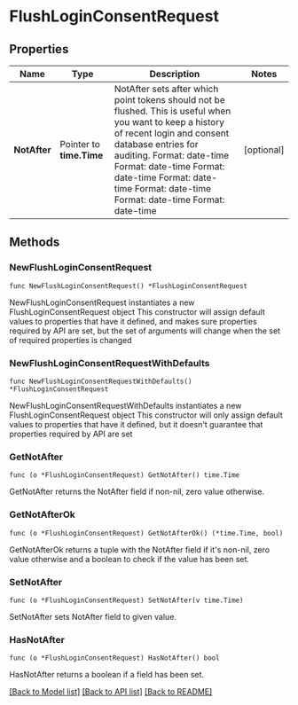 # FlushLoginConsentRequest

## Properties

Name | Type | Description | Notes
------------ | ------------- | ------------- | -------------
**NotAfter** | Pointer to **time.Time** | NotAfter sets after which point tokens should not be flushed. This is useful when you want to keep a history of recent login and consent database entries for auditing. Format: date-time Format: date-time Format: date-time Format: date-time Format: date-time Format: date-time Format: date-time | [optional] 

## Methods

### NewFlushLoginConsentRequest

`func NewFlushLoginConsentRequest() *FlushLoginConsentRequest`

NewFlushLoginConsentRequest instantiates a new FlushLoginConsentRequest object
This constructor will assign default values to properties that have it defined,
and makes sure properties required by API are set, but the set of arguments
will change when the set of required properties is changed

### NewFlushLoginConsentRequestWithDefaults

`func NewFlushLoginConsentRequestWithDefaults() *FlushLoginConsentRequest`

NewFlushLoginConsentRequestWithDefaults instantiates a new FlushLoginConsentRequest object
This constructor will only assign default values to properties that have it defined,
but it doesn't guarantee that properties required by API are set

### GetNotAfter

`func (o *FlushLoginConsentRequest) GetNotAfter() time.Time`

GetNotAfter returns the NotAfter field if non-nil, zero value otherwise.

### GetNotAfterOk

`func (o *FlushLoginConsentRequest) GetNotAfterOk() (*time.Time, bool)`

GetNotAfterOk returns a tuple with the NotAfter field if it's non-nil, zero value otherwise
and a boolean to check if the value has been set.

### SetNotAfter

`func (o *FlushLoginConsentRequest) SetNotAfter(v time.Time)`

SetNotAfter sets NotAfter field to given value.

### HasNotAfter

`func (o *FlushLoginConsentRequest) HasNotAfter() bool`

HasNotAfter returns a boolean if a field has been set.


[[Back to Model list]](../README.md#documentation-for-models) [[Back to API list]](../README.md#documentation-for-api-endpoints) [[Back to README]](../README.md)


